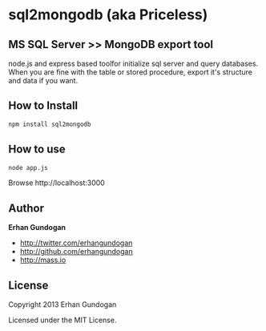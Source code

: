 # sql2mongodb (aka Priceless)

## MS SQL Server >> MongoDB export tool

node.js and express based toolfor initialize sql server and query databases.
When you are fine with the table or stored procedure, export it's structure
and data if you want.

## How to Install

```bash
npm install sql2mongodb
```

## How to use

```bash
node app.js
```

Browse http://localhost:3000


## Author

**Erhan Gundogan**

+ http://twitter.com/erhangundogan
+ http://github.com/erhangundogan
+ http://mass.io


License
---------------------

Copyright 2013 Erhan Gundogan

Licensed under the MIT License.